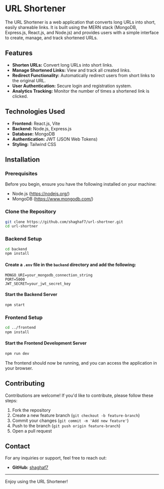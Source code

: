 # URL Shortener

The URL Shortener is a web application that converts long URLs into short, easily shareable links. It is built using the MERN stack (MongoDB, Express.js, React.js, and Node.js) and provides users with a simple interface to create, manage, and track shortened URLs.

## Features

- **Shorten URLs:** Convert long URLs into short links.
- **Manage Shortened Links:** View and track all created links.
- **Redirect Functionality:** Automatically redirect users from short links to the original URL.
- **User Authentication:** Secure login and registration system.
- **Analytics Tracking:** Monitor the number of times a shortened link is clicked.

## Technologies Used

- **Frontend:** React.js, Vite
- **Backend:** Node.js, Express.js
- **Database:** MongoDB
- **Authentication:** JWT (JSON Web Tokens)
- **Styling:** Tailwind CSS

## Installation

### Prerequisites

Before you begin, ensure you have the following installed on your machine:
- Node.js (https://nodejs.org/)
- MongoDB (https://www.mongodb.com/)

### Clone the Repository

```bash
git clone https://github.com/shaghaf7/url-shortner.git
cd url-shortner
```

### Backend Setup

```bash
cd backend
npm install
```

#### Create a `.env` file in the `backend` directory and add the following:

```env
MONGO_URI=your_mongodb_connection_string
PORT=5000
JWT_SECRET=your_jwt_secret_key
```

#### Start the Backend Server

```bash
npm start
```

### Frontend Setup

```bash
cd ../frontend
npm install
```

#### Start the Frontend Development Server

```bash
npm run dev
```

The frontend should now be running, and you can access the application in your browser.

## Contributing

Contributions are welcome! If you'd like to contribute, please follow these steps:

1. Fork the repository
2. Create a new feature branch (`git checkout -b feature-branch`)
3. Commit your changes (`git commit -m 'Add new feature'`)
4. Push to the branch (`git push origin feature-branch`)
5. Open a pull request

## Contact

For any inquiries or support, feel free to reach out:

- **GitHub:** [shaghaf7](https://github.com/shaghaf7)


---

Enjoy using the URL Shortener!

